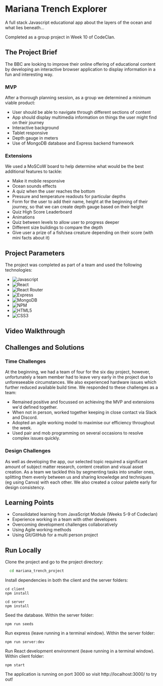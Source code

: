 
# Mariana Trench Explorer

A full stack Javascript educational app about the layers of the ocean and what lies beneath...

Completed as a group project in Week 10 of CodeClan.


## The Project Brief

The BBC are looking to improve their online offering of educational content by developing an interactive browser application to display information in a fun and interesting way.

### MVP
After a thorough planning session, as a group we determined a minimum viable product:
* User should be able to navigate through different sections of content
* App should display multimedia information on things the user might find on their journey
* Interactive background
* Tablet responsive
* Depth gauge in meters
* Use of MongoDB database and Express backend framework

### Extensions
We used a MoSCoW board to help determine what would be the best additional features to tackle:
* Make it mobile responsive
* Ocean sounds effects
* A quiz when the user reaches the bottom
* Pressure and temperature readouts for particular depths
* Form for the user to add their name, height at the beginning of their journey, so that we can create depth gauge based on their height
* Quiz High Score Leaderboard
* Animations
* Quiz between levels to allow user to progress deeper
* Different size buildings to compare the depth
* Give user a prize of a fish/sea creature depending on their score (with mini facts about it)

## Project Parameters
The project was completed as part of a team and used the following technologies:

- ![Javascript](https://img.shields.io/badge/JavaScript-F7DF1E?style=for-the-badge&logo=javascript&logoColor=black)
- ![React](https://img.shields.io/badge/React-20232A?style=for-the-badge&logo=react&logoColor=61DAFB)
- ![React Router](https://img.shields.io/badge/React_Router-CA4245?style=for-the-badge&logo=react-router&logoColor=white)
- ![Express](https://img.shields.io/badge/express.js-%23404d59.svg?style=for-the-badge&logo=express&logoColor=%2361DAFB)
- ![MongoDB](https://img.shields.io/badge/MongoDB-4EA94B?style=for-the-badge&logo=mongodb&logoColor=white)
- ![NPM](https://img.shields.io/badge/NPM-%23000000.svg?style=for-the-badge&logo=npm&logoColor=white)
- ![HTML5](https://img.shields.io/badge/HTML5-E34F26?style=for-the-badge&logo=html5&logoColor=white)
- ![CSS3](https://img.shields.io/badge/CSS3-1572B6?style=for-the-badge&logo=css3&logoColor=white)

## Video Walkthrough
##  Challenges and Solutions

### Time Challenges
At the beginning, we had a team of four for the six day project, however, unfortunately a team member had to leave very early in the project due to unforeseeable circumstances.
We also experienced hardware issues which further reduced available build time.  We responded to these challenges as a team:
-    Remained positive  and focussed on achieving the MVP and extensions we'd defined together. 
- When not in person, worked together keeping in close contact via Slack and Discord.
-  Adopted an agile working model to maximise our efficiency throughout the week. 
-  Used pair and mob programming on several occasions to resolve complex issues quickly.


### Design Challenges

As well as developing the app, our selected topic required a significant amount of subject matter research, content creation and visual asset creation.   As a team we tackled this by segmenting tasks into smaller ones, splitting them evenly between us and sharing knowledge and techniques (eg using Canva) with each other.  We also created a colour palette early for design consistency. 


## Learning Points

- Consolidated learning from JavaScript Module (Weeks 5-9 of Codeclan)
- Experience working in a team with other developers
- Overcoming development challenges collaboratively
- Using Agile working methods
- Using Git/GitHub for a multi person project

## Run Locally

Clone the project and go to the project directory:

```bash
  cd mariana_trench_project
```

Install dependencies in both the client and the server folders:

```
cd client
npm install

cd server
npm install
```

Seed the database.  Within the server folder:

```
npm run seeds
```

Run express (leave running in a terminal window).  Within the server folder:

```
npm run server:dev
```

Run React development environment (leave running in a terminal window).  Within client folder:

```
npm start
```

The application is running on port 3000 so visit http://localhost:3000/ to try out!

